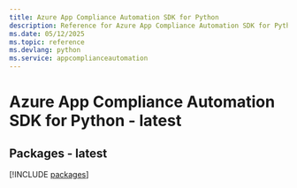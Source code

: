 ```yaml
---
title: Azure App Compliance Automation SDK for Python
description: Reference for Azure App Compliance Automation SDK for Python
ms.date: 05/12/2025
ms.topic: reference
ms.devlang: python
ms.service: appcomplianceautomation
---
```

# Azure App Compliance Automation SDK for Python - latest
## Packages - latest
[!INCLUDE [packages](app-compliance-automation-index.md)]